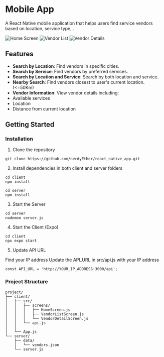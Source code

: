 # Mobile App

A React Native mobile application that helps users find  service vendors based on location, service type, .

![Home Screen](/screenshots/home_screen.jpg)
![Vendor List](/screenshots/vendor_list.jpg) 
![Vendor Details](/screenshots/vendor_detail.jpg)

## Features

- **Search by Location**: Find vendors in specific cities.
- **Search by Service**: Find vendors by preferred services.
- **Search by Location and Service**: Search by both location and service.
- **Nearby Search**: Find vendors closest to user's current location. (<=50Km)
- **Vendor Information**: View vendor details including:
 - Available services
 - Location
 - Distance from current location

## Getting Started


### Installation

1. Clone the repository
```
git clone https://github.com/nerdyEther/react_native_app.git
```
2. Install dependencies in both client and server folders

```
cd client
npm install

cd server
npm install
```

3. Start the Server

```
cd server
nodemon server.js
```

4. Start the Client (Expo)

```
cd client
npx expo start
```

5. Update API URL

Find your  IP address
Update the API_URL in src/api.js with your IP address

```
const API_URL = 'http://YOUR_IP_ADDRESS:3000/api';
```

### Project Structure

```
project/
├── client/
│   ├── src/
│   │   ├── screens/
│   │   │   ├── HomeScreen.js
│   │   │   ├── VendorListScreen.js
│   │   │   └── VendorDetailScreen.js
│   │   └── api.js
│   │       
│   └── App.js
└── server/
    ├── data/
    │   └── vendors.json
    └── server.js

```

